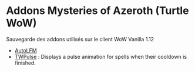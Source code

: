# Addons Mysteries of Azeroth (Turtle WoW)
Sauvegarde des addons utilisés sur le client WoW Vanilla 1.12

- [AutoLFM](https://github.com/Mysteries-of-Azeroth-Addons/AutoLFM)
- [TWPulse](https://github.com/Mysteries-of-Azeroth-Addons/TWPulse) : Displays a pulse animation for spells when their cooldown is finished.
